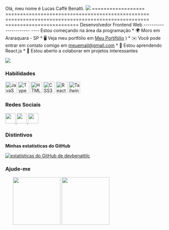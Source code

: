 Olá, meu nome é Lucas Caffé Benatti. ![](https://user-images.githubusercontent.com/18350557/176309783-0785949b-9127-417c-8b55-ab5a4333674e.gif) ================== ================================================= ================================================= ========================= Desenvolvedor Frontend Web ---------------------- ---- Estou começando na área da programação * 🌍 Moro em Araraquara - SP * 🖥️ Veja meu portfólio em [Meu Portifólio](http://potifoliocaffecomdev.com.br)[](http://potifoliocaffecomdev.com.br) ) * ✉️ Você pode entrar em contato comigo em [meuemail@gmail.com](mailto:meuemail@gmail.com)[](mailto:meuemail@gmail.com) * 🧠 Estou aprendendo React.js * 🤝 Estou aberto a colaborar em projetos interessantes

<a href="https://www.twitch.tv/caffecomdev" target="_blank" rel="noreferrer"><img src="https://img.shields.io/twitch/status/caffecomdev?logo =twitchsx&style=for-the-badge&color=0891b2&labelColor=1c1917&label=TWITCH+STATUS" /></a>

### Habilidades


<p align="left">
<a href="https://developer.mozilla.org/en-US/docs/Web/JavaScript" target="_blank" rel="noreferrer"><img src="https ://raw.githubusercontent.com/danielcranney/readme-generator/main/public/icons/skills/javascript-colored.svg" width="36" height="36" alt="JavaScript" /></a> <a href="https://www.typescriptlang.org/" target="_blank" rel="noreferrer"><img src="https://raw.githubusercontent.com/danielcranney/readme-generator/main/ public/icons/skills/typescript-colored.svg" width="36" height="36" alt="TypeScript" /></a> <a href="https://developer.mozilla.org/en- US/docs/Glossary/HTML5" target="_blank" rel="noreferrer"><img src="https://raw.githubusercontent.com/danielcranney/readme-generator/main/public/icons/skills/html5- colorido.svg" width="36" height="36" alt="HTML5" /></a> <a href="https://www.w3.org/TR/CSS/#css" target=" _blank" rel="noreferrer"><img src="https://raw.githubusercontent.com/danielcranney/readme-generator/main/public/icons/skills/css3-colored.svg" width="36" height= "36" alt="CSS3" /></a> <a href="https://reactjs.org/" target="_blank" rel="noreferrer"><img src="https://raw. githubusercontent.com/danielcranney/readme-generator/main/public/icons/skills/react-colored.svg" width="36" height="36" alt="React" /></a> <a href=" https://tailwindcss.com/" target="_blank" rel="noreferrer"><img src="https://raw.githubusercontent.com/danielcranney/readme-generator/main/public/icons/skills/tailwindcss -colored.svg" width="36" height="36" alt="TailwindCSS" /></a>
</p>


### Redes Sociais

<p align="left"> <a href="https://www.github.com/devbenattilc" target="_blank" rel="noreferrer"> <picture> <source media="(prefere -esquema de cores: escuro)" srcset="https://raw.githubusercontent.com/danielcranney/readme-generator/main/public/icons/socials/github-dark.svg" /> <source media="(prefere -esquema de cores: claro)" srcset="https://raw.githubusercontent.com/danielcranney/readme-generator/main/public/icons/socials/github.svg" /> <img src="https:// raw.githubusercontent.com/danielcranney/readme-generator/main/public/icons/socials/github.svg" width="32" height="32" /> </picture> </a> <a href="https ://www.linkedin.com/in/lucasbenatticaffe" target="_blank" rel="noreferrer"> <imagem> <source media="(prefere esquema de cores: escuro)" srcset="https://raw .githubusercontent.com/danielcranney/readme-generator/main/public/icons/socials/linkedin-dark.svg" /> <source media="(prefers-color-scheme: light)" srcset="https://raw .githubusercontent.com/danielcranney/readme-generator/main/public/icons/socials/linkedin.svg" /> <img src="https://raw.githubusercontent.com/danielcranney/readme-generator/main/public/ ícones/socials/linkedin.svg" width="32" height="32" /> </picture> </a> <a href="https://www.twitch.tv/caffecomdev" target="_blank" rel="noreferrer"> <imagem> <source media="(prefere esquema de cores: escuro)" srcset="undefinido" /> <source media="(prefere esquema de cores: claro)" srcset="https ://raw.githubusercontent.com/danielcranney/readme-generator/main/public/icons/socials/twitch.svg" /> <img src="https://raw.githubusercontent.com/danielcranney/readme-generator/ main/public/icons/socials/twitch.svg" width="32" height="32" /> </picture> </a> </p>

### Distintivos

<b>Minhas estatísticas do GitHub</b>

<a href="http://www.github.com/devbenattilc"><img src="https://github-readme-stats.vercel.app/api?username=devbenattilc&show_icons=true&hide=&count_private=true&title_color=0891b2&text_color =ffffff&icon_color=0891b2&bg_color=1c1917&hide_border=true&show_icons=true" alt="estatísticas do GitHub de devbenattilc" /></a>

### Ajude-me

<ul style="list-style-type: nenhum; margem: 0;">

<li style="display: inline-block; margin-right: 0,25rem;"><a href="https://www.buymeacoffee.com/asdasd"><img src="https://cdn.buymeacoffee .com/buttons/v2/default-yellow.png" width="150"/></a></li>

<li style="display: inline-block; margin-right: 0,25rem;"><a href="https://www.ko-fi.com/sdasd"><img src="https://storage .ko-fi.com/cdn/kofi2.png?v=3" width="150"/></a></li>

</ul>
